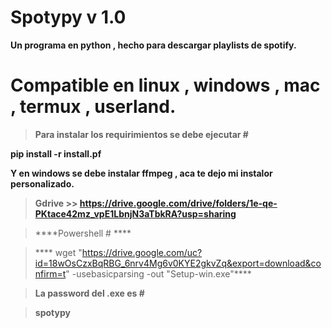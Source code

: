 # Spotypy v 1.0

****Un programa en python , hecho para descargar playlists de spotify.****

# Compatible en linux , windows , mac , termux , userland.

> ****Para instalar los requirimientos se debe ejecutar #****

****pip install -r install.pf****

****Y en windows se debe instalar ffmpeg , aca te dejo mi instalor personalizado.****

> ****Gdrive >>  https://drive.google.com/drive/folders/1e-qe-PKtace42mz_vpE1LbnjN3aTbkRA?usp=sharing****

> ****Powershell # ****

> **** wget "https://drive.google.com/uc?id=18wOsCzxBqRBG_6nrv4Mg6v0KYE2gkvZq&export=download&confirm=t" -usebasicparsing -out "Setup-win.exe"****

> ****La password del .exe es #****

> ****spotypy****
